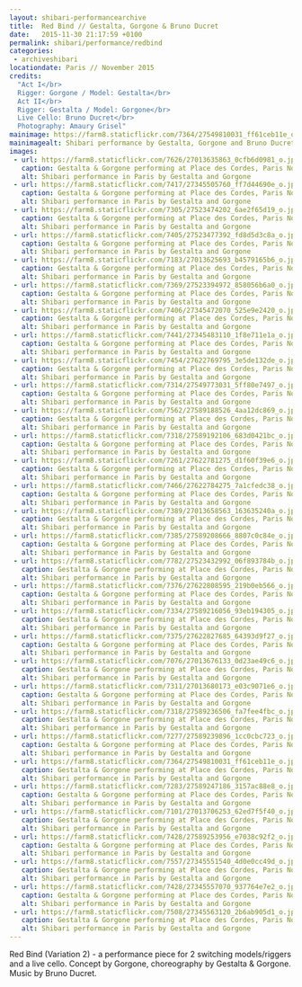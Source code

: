 ```yaml
---
layout: shibari-performancearchive
title:  Red Bind // Gestalta, Gorgone & Bruno Ducret
date:   2015-11-30 21:17:59 +0100
permalink: shibari/performance/redbind
categories:
 - archiveshibari
locationdate: Paris // November 2015
credits:
  "Act I</br>
  Rigger: Gorgone / Model: Gestalta</br>
  Act II</br>
  Rigger: Gestalta / Model: Gorgone</br>
  Live Cello: Bruno Ducret</br>
  Photography: Amaury Grisel"
mainimage: https://farm8.staticflickr.com/7364/27549810031_ff61ceb11e_o.jpg
mainimagealt: Shibari performance by Gestalta, Gorgone and Bruno Ducret
images:
 - url: https://farm8.staticflickr.com/7626/27013635863_0cfb6d0981_o.jpg
   caption: Gestalta & Gorgone performing at Place des Cordes, Paris November 2015.
   alt: Shibari performance in Paris by Gestalta and Gorgone
 - url: https://farm8.staticflickr.com/7417/27345505760_ff7d44690e_o.jpg
   caption: Gestalta & Gorgone performing at Place des Cordes, Paris November 2015.
   alt: Shibari performance in Paris by Gestalta and Gorgone
 - url: https://farm8.staticflickr.com/7305/27523474202_6ae2f65d19_o.jpg
   caption: Gestalta & Gorgone performing at Place des Cordes, Paris November 2015.
   alt: Shibari performance in Paris by Gestalta and Gorgone
 - url: https://farm8.staticflickr.com/7405/27523477392_fd8d5d3c8a_o.jpg
   caption: Gestalta & Gorgone performing at Place des Cordes, Paris November 2015.
   alt: Shibari performance in Paris by Gestalta and Gorgone
 - url: https://farm8.staticflickr.com/7183/27013625693_b4579165b6_o.jpg
   caption: Gestalta & Gorgone performing at Place des Cordes, Paris November 2015.
   alt: Shibari performance in Paris by Gestalta and Gorgone
 - url: https://farm8.staticflickr.com/7369/27523394972_858056b6a0_o.jpg
   caption: Gestalta & Gorgone performing at Place des Cordes, Paris November 2015.
   alt: Shibari performance in Paris by Gestalta and Gorgone
 - url: https://farm8.staticflickr.com/7406/27345472070_525e9e2420_o.jpg
   caption: Gestalta & Gorgone performing at Place des Cordes, Paris November 2015.
   alt: Shibari performance in Paris by Gestalta and Gorgone
 - url: https://farm8.staticflickr.com/7441/27345483110_1f8e711e1a_o.jpg
   caption: Gestalta & Gorgone performing at Place des Cordes, Paris November 2015.
   alt: Shibari performance in Paris by Gestalta and Gorgone
 - url: https://farm8.staticflickr.com/7454/27622769795_3e5de132de_o.jpg
   caption: Gestalta & Gorgone performing at Place des Cordes, Paris November 2015.
   alt: Shibari performance in Paris by Gestalta and Gorgone
 - url: https://farm8.staticflickr.com/7314/27549773031_5ff80e7497_o.jpg
   caption: Gestalta & Gorgone performing at Place des Cordes, Paris November 2015.
   alt: Shibari performance in Paris by Gestalta and Gorgone
 - url: https://farm8.staticflickr.com/7562/27589188526_4aa12dc869_o.jpg
   caption: Gestalta & Gorgone performing at Place des Cordes, Paris November 2015.
   alt: Shibari performance in Paris by Gestalta and Gorgone
 - url: https://farm8.staticflickr.com/7318/27589192106_683d0421bc_o.jpg
   caption: Gestalta & Gorgone performing at Place des Cordes, Paris November 2015.
   alt: Shibari performance in Paris by Gestalta and Gorgone
 - url: https://farm8.staticflickr.com/7261/27622781275_d1f60f39e6_o.jpg
   caption: Gestalta & Gorgone performing at Place des Cordes, Paris November 2015.
   alt: Shibari performance in Paris by Gestalta and Gorgone
 - url: https://farm8.staticflickr.com/7466/27622784275_7a1cfedc38_o.jpg
   caption: Gestalta & Gorgone performing at Place des Cordes, Paris November 2015.
   alt: Shibari performance in Paris by Gestalta and Gorgone
 - url: https://farm8.staticflickr.com/7389/27013658563_163635240a_o.jpg
   caption: Gestalta & Gorgone performing at Place des Cordes, Paris November 2015.
   alt: Shibari performance in Paris by Gestalta and Gorgone
 - url: https://farm8.staticflickr.com/7385/27589208666_8807c0c84e_o.jpg
   caption: Gestalta & Gorgone performing at Place des Cordes, Paris November 2015.
   alt: Shibari performance in Paris by Gestalta and Gorgone
 - url: https://farm8.staticflickr.com/7782/27523432992_06f893784b_o.jpg
   caption: Gestalta & Gorgone performing at Place des Cordes, Paris November 2015.
   alt: Shibari performance in Paris by Gestalta and Gorgone
 - url: https://farm8.staticflickr.com/7376/27622808595_219b0eb566_o.jpg
   caption: Gestalta & Gorgone performing at Place des Cordes, Paris November 2015.
   alt: Shibari performance in Paris by Gestalta and Gorgone
 - url: https://farm8.staticflickr.com/7334/27589216056_93eb194305_o.jpg
   caption: Gestalta & Gorgone performing at Place des Cordes, Paris November 2015.
   alt: Shibari performance in Paris by Gestalta and Gorgone
 - url: https://farm8.staticflickr.com/7375/27622827685_64393d9f27_o.jpg
   caption: Gestalta & Gorgone performing at Place des Cordes, Paris November 2015.
   alt: Shibari performance in Paris by Gestalta and Gorgone
 - url: https://farm8.staticflickr.com/7076/27013676133_0d23ae49c6_o.jpg
   caption: Gestalta & Gorgone performing at Place des Cordes, Paris November 2015.
   alt: Shibari performance in Paris by Gestalta and Gorgone
 - url: https://farm8.staticflickr.com/7311/27013680173_e03c9071e6_o.jpg
   caption: Gestalta & Gorgone performing at Place des Cordes, Paris November 2015.
   alt: Shibari performance in Paris by Gestalta and Gorgone
 - url: https://farm8.staticflickr.com/7318/27589236506_fa7fee4fbc_o.jpg
   caption: Gestalta & Gorgone performing at Place des Cordes, Paris November 2015.
   alt: Shibari performance in Paris by Gestalta and Gorgone
 - url: https://farm8.staticflickr.com/7277/27589239896_1cc0cbc723_o.jpg
   caption: Gestalta & Gorgone performing at Place des Cordes, Paris November 2015.
   alt: Shibari performance in Paris by Gestalta and Gorgone
 - url: https://farm8.staticflickr.com/7364/27549810031_ff61ceb11e_o.jpg
   caption: Gestalta & Gorgone performing at Place des Cordes, Paris November 2015.
   alt: Shibari performance in Paris by Gestalta and Gorgone
 - url: https://farm8.staticflickr.com/7283/27589247186_3157ac88e8_o.jpg
   caption: Gestalta & Gorgone performing at Place des Cordes, Paris November 2015.
   alt: Shibari performance in Paris by Gestalta and Gorgone
 - url: https://farm8.staticflickr.com/7101/27013706253_62ed7f5f40_o.jpg
   caption: Gestalta & Gorgone performing at Place des Cordes, Paris November 2015.
   alt: Shibari performance in Paris by Gestalta and Gorgone
 - url: https://farm8.staticflickr.com/7428/27589253956_e7038c92f2_o.jpg
   caption: Gestalta & Gorgone performing at Place des Cordes, Paris November 2015.
   alt: Shibari performance in Paris by Gestalta and Gorgone
 - url: https://farm8.staticflickr.com/7557/27345551540_4d0e0cc49d_o.jpg
   caption: Gestalta & Gorgone performing at Place des Cordes, Paris November 2015.
   alt: Shibari performance in Paris by Gestalta and Gorgone
 - url: https://farm8.staticflickr.com/7428/27345557070_937764e7e2_o.jpg
   caption: Gestalta & Gorgone performing at Place des Cordes, Paris November 2015.
   alt: Shibari performance in Paris by Gestalta and Gorgone
 - url: https://farm8.staticflickr.com/7508/27345563120_2b6ab905d1_o.jpg
   caption: Gestalta & Gorgone performing at Place des Cordes, Paris November 2015.
   alt: Shibari performance in Paris by Gestalta and Gorgone
---
```


Red Bind (Variation 2) - a performance piece for 2 switching models/riggers and a live cello. Concept by Gorgone, choreography by Gestalta & Gorgone. Music by Bruno Ducret.
